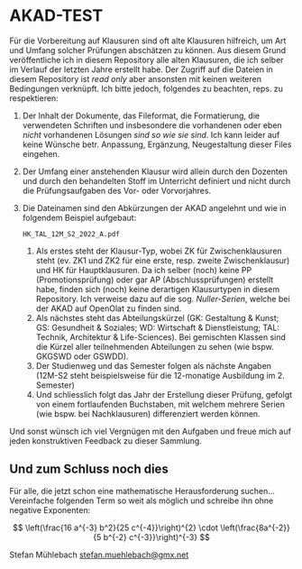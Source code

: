 # AKAD-TEST

Für die Vorbereitung auf Klausuren sind oft alte Klausuren hilfreich, um Art und Umfang solcher Prüfungen abschätzen zu können.
Aus diesem Grund veröffentliche ich in diesem Repository alle alten Klausuren, die ich selber im Verlauf der letzten Jahre erstellt habe.
Der Zugriff auf die Dateien in diesem Repository ist _read only_ aber ansonsten mit keinen weiteren Bedingungen verknüpft.
Ich bitte jedoch, folgendes zu beachten, reps. zu respektieren:

1) Der Inhalt der Dokumente, das Fileformat, die Formatierung, die verwendeten Schriften und insbesondere die vorhandenen oder eben _nicht_ vorhandenen Lösungen _sind so wie sie sind_.
   Ich kann leider auf keine Wünsche betr. Anpassung, Ergänzung, Neugestaltung dieser Files eingehen.
3) Der Umfang einer anstehenden Klausur wird allein durch den Dozenten und durch den behandelten Stoff im Unterricht definiert und nicht durch die Prüfungsaufgaben des Vor- oder Vorvorjahres.
4) Die Dateinamen sind den Abkürzungen der AKAD angelehnt und wie in folgendem Beispiel aufgebaut:
   
   ```
   HK_TAL_12M_S2_2022_A.pdf
   ```
   
   1) Als erstes steht der Klausur-Typ, wobei ZK für Zwischenklausuren steht (ev. ZK1 und ZK2 für eine erste, resp. zweite Zwischenklausur) und HK für Hauptklausuren.
      Da ich selber (noch) keine PP (Promotionsprüfung) oder gar AP (Abschlussprüfungen) erstellt habe, finden sich (noch) keine derartigen Klausurtypen in diesem Repository.
      Ich verweise dazu auf die sog. _Nuller-Serien_, welche bei der AKAD auf OpenOlat zu finden sind.
   3) Als nächstes steht das Abteilungskürzel (GK: Gestaltung & Kunst; GS: Gesundheit & Soziales; WD: Wirtschaft & Dienstleistung; TAL: Technik, Architektur & Life-Sciences).
      Bei gemischten Klassen sind die Kürzel aller teilnehmenden Abteilungen zu sehen (wie bspw. GKGSWD oder GSWDD).
   5) Der Studienweg und das Semester folgen als nächste Angaben (12M-S2 steht beispielsweise für die 12-monatige Ausbildung im 2. Semester)
   6) Und schliesslich folgt das Jahr der Erstellung dieser Prüfung, gefolgt von einem fortlaufenden Buchstaben, mit welchem mehrere Serien (wie bspw. bei Nachklausuren) differenziert werden können.

Und sonst wünsch ich viel Vergnügen mit den Aufgaben und freue mich auf jeden konstruktiven Feedback zu dieser Sammlung.

## Und zum Schluss noch dies

Für alle, die jetzt schon eine mathematische Herausforderung suchen...
Vereinfache folgenden Term so weit als möglich und schreibe ihn ohne negative Exponenten:

$$ \left(\frac{16 a^{-3} b^2}{25 c^{-4}}\right)^{2} \cdot \left(\frac{8a^{-2}}{5 b^{-2} c^{-3}}\right)^{-3} $$



Stefan Mühlebach
stefan.muehlebach@gmx.net
